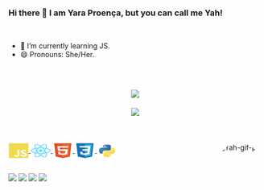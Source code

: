 ### Hi there 👋 I am Yara Proença, but you can call me Yah!

<br>

- 🌱 I’m currently learning JS. 
- 😄 Pronouns: She/Her.

<br><br>

<div align="center">
  <a href="https://github.com/YaraProenca">
  <img height="180em" src="https://github-readme-stats.vercel.app/api?username=YaraProenca&show_icons=true&theme=synthwave&include_all_commits=true&count_private=true"/> 
</div> <br>
<div align="center">
  <a href="https://github.com/YaraProenca">
  <img height="180em" src="https://github-readme-stats.vercel.app/api/top-langs/?username=YaraProenca&layout=compact&langs_count=7&theme=synthwave"/>
</div>
  <br> <br>
<div style="display: inline_block"><br>
  <img align="center" alt="Yah-Js" height="30" width="40" src="https://raw.githubusercontent.com/devicons/devicon/master/icons/javascript/javascript-plain.svg">
  <img align="center" alt="Yah-React" height="30" width="40" src="https://raw.githubusercontent.com/devicons/devicon/master/icons/react/react-original.svg">
  <img align="center" alt="Yah-HTML" height="30" width="40" src="https://raw.githubusercontent.com/devicons/devicon/master/icons/html5/html5-original.svg">
  <img align="center" alt="Yah-CSS" height="30" width="40" src="https://raw.githubusercontent.com/devicons/devicon/master/icons/css3/css3-original.svg">
  <img align="center" alt="Yah-Python" height="30" width="40" src="https://raw.githubusercontent.com/devicons/devicon/master/icons/python/python-original.svg">
  <img align="right" alt="Yah-gif-pic" height="100" style="border-radius:100px;" src="https://cdn.discordapp.com/attachments/905619285672595506/905619348255821824/picasion.com_f4b5c199770cce070a97b1138a629bd2.gif">
</div>
  
  
  ##
  
  <div> 
  <a href="https://instagram.com/yara_proenca" target="_blank"><img src="https://img.shields.io/badge/-Instagram-%23E4405F?style=for-the-badge&logo=instagram&logoColor=white" target="_blank"></a>
 	<a href="https://www.twitch.tv/iamyah00" target="_blank"><img src="https://img.shields.io/badge/Twitch-9146FF?style=for-the-badge&logo=twitch&logoColor=white" target="_blank"></a>
  <a href = "mailto:yara.proenca.28@gmail.com"><img src="https://img.shields.io/badge/-Gmail-%23333?style=for-the-badge&logo=gmail&logoColor=white" target="_blank"></a>
  <a href="https://www.linkedin.com/in/yara-proen%C3%A7a-0b84a7211/" target="_blank"><img src="https://img.shields.io/badge/-LinkedIn-%230077B5?style=for-the-badge&logo=linkedin&logoColor=white" target="_blank"></a> 
  
</div>
  
  
  
  
  
  
<!--

FAZER A COBRINHA DEPOIS
**YaraProenca/YaraProenca** is a ✨ _special_ ✨ repository because its `README.md` (this file) appears on your GitHub profile.

Here are some ideas to get you started:

- 🔭 I’m currently working on ...
-  ...
- 👯 I’m looking to collaborate on ...

- 🤔 I’m looking for help with ...
- 💬 Ask me about ...
- 📫 How to reach me: ...
- 😄 Pronouns: ...
- ⚡ Fun fact: ...
-->



